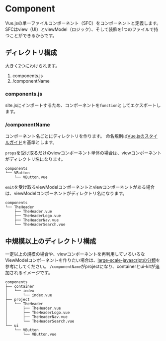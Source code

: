 # Component
Vue.jsの単一ファイルコンポーネント（SFC）をコンポーネントと定義します。
SFCはview（UI）とviewModel（ロジック）、そして装飾を1つのファイルで持つことができるからです。

## ディレクトリ構成
大きく2つにわけられます。

1. components.js
2. /componentName

### components.js
site.jsにインポートするため、コンポーネントを`function`としてエクスポートします。

### /componentName
コンポーネント名ごとにディレクトリを作ります。
命名規則は[Vue.jsのスタイルガイド](https://jp.vuejs.org/v2/style-guide/index.html)を基準とします。

`props`を受け取るだけのviewコンポーネント単体の場合は、viewコンポーネントがディレクトリ名になります。

```
components
└── VButton
    └── VButton.vue
```

`emit`を受け取るviewModelコンポーネントとviewコンポーネントがある場合は、viewModelコンポーネントがディレクトリ名になります。

```
components
└── TheHeader
    ├── TheHeader.vue
    ├── TheHeaderLogo.vue
    ├── TheHeaderNav.vue
    └── TheHeaderSearch.vue
```

## 中規模以上のディレクトリ構成
一定以上の規模の場合や、viewコンポーネントを再利用していろいろなViewModelコンポーネントを作りたい場合は、[large-scale-javascriptの分類](https://github.com/azu/large-scale-javascript/blob/master/docs/component.md#%E5%88%86%E9%A1%9E)を参考にしてください。
`/componentName`がprojectになり、containerとui-kitが追加されるイメージです。

```
components
├── container
│   └── index
│       └── index.vue
├── project
│   └── TheHeader
│       ├── TheHeader.vue
│       ├── TheHeaderLogo.vue
│       ├── TheHeaderNav.vue
│       └── TheHeaderSearch.vue
└── ui
    └── VButton
        └── VButton.vue
```
